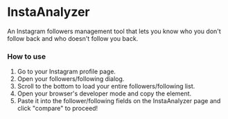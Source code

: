 # InstaAnalyzer
An Instagram followers management tool that lets you know who you don't follow back and who doesn't follow you back.

### How to use
1. Go to your Instagram profile page.
2. Open your followers/following dialog.
3. Scroll to the bottom to load your entire followers/following list.
4. Open your browser's developer mode and copy the <body> element.
5. Paste it into the follower/following fields on the InstaAnalyzer page and click "compare" to proceed!